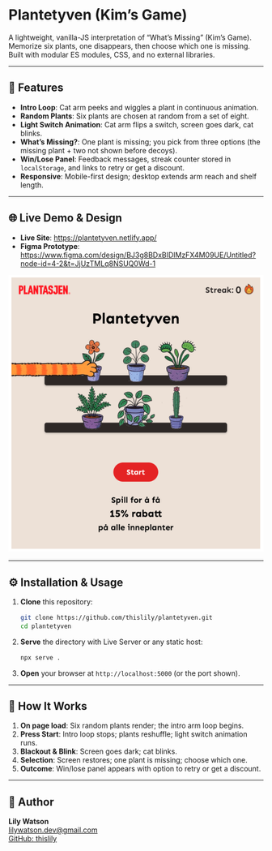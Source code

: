 # Plantetyven (Kim’s Game)

A lightweight, vanilla-JS interpretation of “What’s Missing” (Kim’s Game). Memorize six plants, one disappears, then choose which one is missing. Built with modular ES modules, CSS, and no external libraries.

---

## 🚀 Features

- **Intro Loop**: Cat arm peeks and wiggles a plant in continuous animation.
- **Random Plants**: Six plants are chosen at random from a set of eight.
- **Light Switch Animation**: Cat arm flips a switch, screen goes dark, cat blinks.
- **What’s Missing?**: One plant is missing; you pick from three options (the missing plant + two not shown before decoys).
- **Win/Lose Panel**: Feedback messages, streak counter stored in `localStorage`, and links to retry or get a discount.
- **Responsive**: Mobile-first design; desktop extends arm reach and shelf length.

---

## 🌐 Live Demo & Design

- **Live Site**: https://plantetyven.netlify.app/
- **Figma Prototype**: https://www.figma.com/design/BJ3g8BDxBIDlMzFX4M09UE/Untitled?node-id=4-2&t=JjUzTMLq8NSUQ0Wd-1

![App Screenshot](images/Screenshot.png)


---

## ⚙️ Installation & Usage

1. **Clone** this repository:
   ```bash
   git clone https://github.com/thislily/plantetyven.git
   cd plantetyven
   ```
2. **Serve** the directory with Live Server or any static host:
   ```bash
   npx serve .
   ```
3. **Open** your browser at `http://localhost:5000` (or the port shown).

---

## 📝 How It Works

1. **On page load**: Six random plants render; the intro arm loop begins.
2. **Press Start**: Intro loop stops; plants reshuffle; light switch animation runs.
3. **Blackout & Blink**: Screen goes dark; cat blinks.
4. **Selection**: Screen restores; one plant is missing; choose which one.
5. **Outcome**: Win/lose panel appears with option to retry or get a discount.

---

## 📄 Author

**Lily Watson**  
[lilywatson.dev@gmail.com](mailto:lilywatson.dev@gmail.com)  
[GitHub: thislily](https://github.com/thislily)


